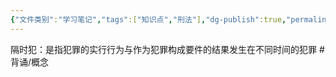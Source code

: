 ```yaml
---
{"文件类别":"学习笔记","tags":["知识点","刑法"],"dg-publish":true,"permalink":"/学习笔记studyup/知识点cheese/隔时犯/","dgPassFrontmatter":true,"created":"2024-10-29T15:01:16.171+08:00","updated":"2024-10-30T18:54:52.803+08:00"}
---
```


隔时犯：是指犯罪的实行行为与作为犯罪构成要件的结果发生在不同时间的犯罪 #背诵/概念 